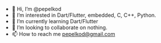 - 👋 Hi, I’m @pepelkod
- 👀 I’m interested in Dart/Flutter, embedded, C, C++, Python.
- 🌱 I’m currently learning Dart/Flutter
- 💞️ I’m looking to collaborate on nothing.
- 📫 How to reach me pepelkod@gmail.com

<!---
pepelkod/pepelkod is a ✨ special ✨ repository because its `README.md` (this file) appears on your GitHub profile.
You can click the Preview link to take a look at your changes.
--->
